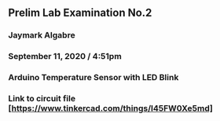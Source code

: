 ## Prelim Lab Examination No.2 
### Jaymark Algabre
### September 11, 2020 /  4:51pm
### Arduino Temperature Sensor with LED Blink
### Link to circuit file [https://www.tinkercad.com/things/l45FW0Xe5md]
